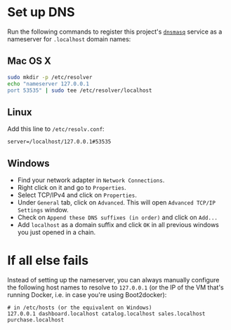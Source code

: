 # Set up DNS

Run the following commands to register this project's [`dnsmasq`](http://www.thekelleys.org.uk/dnsmasq/doc.html) service as a nameserver for `.localhost` domain names:

## Mac OS X

```bash
sudo mkdir -p /etc/resolver
echo "nameserver 127.0.0.1
port 53535" | sudo tee /etc/resolver/localhost
```

## Linux

Add this line to `/etc/resolv.conf`: 

```
server=/localhost/127.0.0.1#53535
```

## Windows

- Find your network adapter in `Network Connections`.
- Right click on it and go to `Properties`.
- Select TCP/IPv4 and click on `Properties`.
- Under `General` tab, click on `Advanced`. This will open `Advanced TCP/IP Settings` window.
- Check on `Append these DNS suffixes (in order)` and click on `Add...`
- Add `localhost` as a domain suffix and click `OK` in all previous windows you just opened in a chain.

# If all else fails

Instead of setting up the nameserver, you can always manually configure the following host names to resolve to `127.0.0.1` (or the IP of the VM that's running Docker, i.e. in case you're using Boot2docker): 

```
# in /etc/hosts (or the equivalent on Windows)
127.0.0.1 dashboard.localhost catalog.localhost sales.localhost purchase.localhost
```
